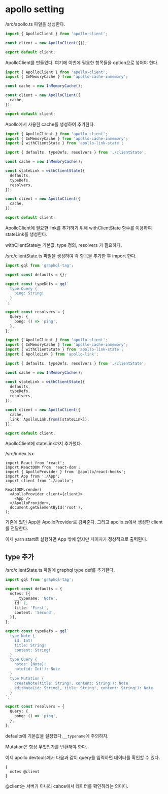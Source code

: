 # apollo setting

/src/apollo.ts 파일을 생성한다.

```ts
import { ApolloClient } from 'apollo-client';

const client = new ApolloClient({});

export default client;
```

ApolloClient를 만들었다. 여기에 이번에 필요한 항목들을 option으로 넣어야 한다.

```ts
import { ApolloClient } from 'apollo-client';
import { InMemoryCache } from 'apollo-cache-inmemory';

const cache = new InMemoryCache();

const client = new ApolloClient({
  cache,
});

export default client;
```

Apollo에서 사용한 cache를 생성하여 추가한다.

```ts
import { ApolloClient } from 'apollo-client';
import { InMemoryCache } from 'apollo-cache-inmemory';
import { withClientState } from 'apollo-link-state';

import { defaults, typeDefs, resolvers } from './clientState';

const cache = new InMemoryCache();

const stateLink = withClientState({
  defaults,
  typeDefs,
  resolvers,
});

const client = new ApolloClient({
  cache,
});

export default client;
```

ApolloClient에 필요한 link를 추가하기 위해 withClientState 함수를 이용하여 stateLink를 생성한다.

withClientState는 기본값, type 정의, resolvers 가 필요하다.

/src/clientState.ts 파일을 생성하여 각 항목을 추가한 후 import 한다.

```ts
import gql from 'graphql-tag';

export const defaults = {};

export const typeDefs = gql`
  type Query {
    ping: String!
  }
`;

export const resolvers = {
  Query: {
    pong: () => 'ping',
  },
};
```

```ts
import { ApolloClient } from 'apollo-client';
import { InMemoryCache } from 'apollo-cache-inmemory';
import { withClientState } from 'apollo-link-state';
import { ApolloLink } from 'apollo-link';

import { defaults, typeDefs, resolvers } from './clientState';

const cache = new InMemoryCache();

const stateLink = withClientState({
  defaults,
  typeDefs,
  resolvers,
});

const client = new ApolloClient({
  cache,
  link: ApolloLink.from([stateLink]),
});

export default client;
```

ApolloClient에 stateLink까지 추가했다.

/src/index.tsx

```tsx
import React from 'react';
import ReactDOM from 'react-dom';
import { ApolloProvider } from '@apollo/react-hooks';
import App from './App';
import client from './apollo';

ReactDOM.render(
  <ApolloProvider client={client}>
    <App />
  </ApolloProvider>,
  document.getElementById('root'),
);
```

기존에 있던 App을 ApolloProvider로 감싸준다. 그리고 apollo.ts에서 생성한 client를 전달한다.

이제 yarn start로 실행하면 App 밖에 없지만 페이지가 정상적으로 출력된다.

## type 추가

/src/clientState.ts 파일에 graphql type def를 추가한다.

```ts
import gql from 'graphql-tag';

export const defaults = {
  notes: [{
    __typename: 'Note',
    id: 1,
    title: 'First',
    content: 'Second',
  }],
};

export const typeDefs = gql`
  type Note {
    id: Int!
    title: String!
    content: String!
  }
  type Query {
    notes: [Note]!
    note(id: Int!): Note
  }
  type Mutation {
    createNote(title: String!, content: String!): Note
    editNote(id: String!, title: String!, content: String!): Note
  }
`;

export const resolvers = {
  Query: {
    pong: () => 'ping',
  },
};
```

defaults에 기본값을 설정했다.`__typename`에 주의하자.

Mutation은 항상 무엇인가를 반환해야 한다.

이제 apollo devtools에서 다음과 같이 query를 입력하면 데이터를 확인할 수 있다.

```grqphql
{
  notes @client
}
```

@client는 서버가 아니라 cahce에서 데이터를 확인하라는 의미다.
